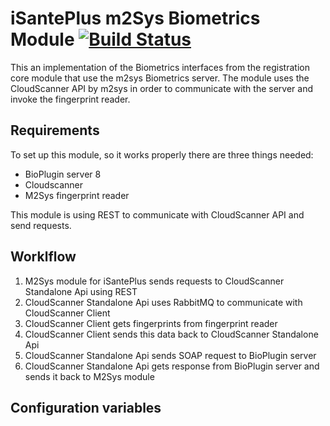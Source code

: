 
# iSantePlus m2Sys Biometrics Module [![Build Status](https://travis-ci.org/IsantePlus/openmrs-module-m2sys-biometrics.svg?branch=master)](https://travis-ci.org/IsantePlus/openmrs-module-m2sys-biometrics)

This an implementation of the Biometrics interfaces from the registration core module that use the m2sys Biometrics server. The module uses the CloudScanner API by m2sys in order to communicate with the server and invoke the fingerprint reader.

## Requirements

To set up this module, so it works properly there are three things needed:
- BioPlugin server 8
- Cloudscanner 
- M2Sys fingerprint reader

This module is using REST to communicate with CloudScanner API and send requests.

## Worklflow

1. M2Sys module for iSantePlus sends requests to CloudScanner Standalone Api using REST
2. CloudScanner Standalone Api uses RabbitMQ to communicate with CloudScanner Client
3. CloudScanner Client gets fingerprints from fingerprint reader
4. CloudScanner Client sends this data back to CloudScanner Standalone Api
5. CloudScanner Standalone Api sends SOAP request to BioPlugin server
6. CloudScanner Standalone Api gets response from BioPlugin server and sends it back to M2Sys module

## Configuration variables
